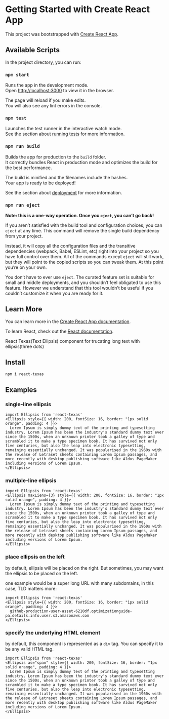 # Getting Started with Create React App

This project was bootstrapped with [Create React App](https://github.com/facebook/create-react-app).

## Available Scripts

In the project directory, you can run:

### `npm start`

Runs the app in the development mode.\
Open [http://localhost:3000](http://localhost:3000) to view it in the browser.

The page will reload if you make edits.\
You will also see any lint errors in the console.

### `npm test`

Launches the test runner in the interactive watch mode.\
See the section about [running tests](https://facebook.github.io/create-react-app/docs/running-tests) for more information.

### `npm run build`

Builds the app for production to the `build` folder.\
It correctly bundles React in production mode and optimizes the build for the best performance.

The build is minified and the filenames include the hashes.\
Your app is ready to be deployed!

See the section about [deployment](https://facebook.github.io/create-react-app/docs/deployment) for more information.

### `npm run eject`

**Note: this is a one-way operation. Once you `eject`, you can’t go back!**

If you aren’t satisfied with the build tool and configuration choices, you can `eject` at any time. This command will remove the single build dependency from your project.

Instead, it will copy all the configuration files and the transitive dependencies (webpack, Babel, ESLint, etc) right into your project so you have full control over them. All of the commands except `eject` will still work, but they will point to the copied scripts so you can tweak them. At this point you’re on your own.

You don’t have to ever use `eject`. The curated feature set is suitable for small and middle deployments, and you shouldn’t feel obligated to use this feature. However we understand that this tool wouldn’t be useful if you couldn’t customize it when you are ready for it.

## Learn More

You can learn more in the [Create React App documentation](https://facebook.github.io/create-react-app/docs/getting-started).

To learn React, check out the [React documentation](https://reactjs.org/).

React Texas(Text Ellipsis) component for trucating long text with ellipsis(three dots)

## Install

```javascript
npm i react-texas
```

## Examples

### single-line ellipsis

```tsx
import Ellipsis from 'react-texas'
<Ellipsis style={{ width: 200, fontSize: 16, border: "1px solid orange", padding: 4 }}>
  Lorem Ipsum is simply dummy text of the printing and typesetting industry. Lorem Ipsum has been the industry's standard dummy text ever since the 1500s, when an unknown printer took a galley of type and scrambled it to make a type specimen book. It has survived not only five centuries, but also the leap into electronic typesetting, remaining essentially unchanged. It was popularised in the 1960s with the release of Letraset sheets containing Lorem Ipsum passages, and more recently with desktop publishing software like Aldus PageMaker including versions of Lorem Ipsum.
</Ellipsis>
```

### multiple-line ellipsis

```tsx
import Ellipsis from 'react-texas'
<Ellipsis maxLiens={3} style={{ width: 200, fontSize: 16, border: "1px solid orange", padding: 4 }}>
  Lorem Ipsum is simply dummy text of the printing and typesetting industry. Lorem Ipsum has been the industry's standard dummy text ever since the 1500s, when an unknown printer took a galley of type and scrambled it to make a type specimen book. It has survived not only five centuries, but also the leap into electronic typesetting, remaining essentially unchanged. It was popularised in the 1960s with the release of Letraset sheets containing Lorem Ipsum passages, and more recently with desktop publishing software like Aldus PageMaker including versions of Lorem Ipsum.
</Ellipsis>
```

### place ellipsis on the left

by default, ellipsis will be placed on the right. But sometimes, you may want the ellipsis to be placed on the left. 

one example would be a super long URL with many subdomains, in this case, TLD matters more:

```tsx
import Ellipsis from 'react-texas'
<Ellipsis style={{ width: 200, fontSize: 16, border: "1px solid orange", padding: 4 }}>
  github-production-user-asset-6210df.optimizationguide-pa.details.info.user.s3.amazonaws.com
</Ellipsis>
```

### specify the underlying HTML element

by default, this component is represented as a `div` tag. You can specify it to be any valid HTML tag.

```tsx
import Ellipsis from 'react-texas'
<Ellipsis as="span" style={{ width: 200, fontSize: 16, border: "1px solid orange", padding: 4 }}>
  Lorem Ipsum is simply dummy text of the printing and typesetting industry. Lorem Ipsum has been the industry's standard dummy text ever since the 1500s, when an unknown printer took a galley of type and scrambled it to make a type specimen book. It has survived not only five centuries, but also the leap into electronic typesetting, remaining essentially unchanged. It was popularised in the 1960s with the release of Letraset sheets containing Lorem Ipsum passages, and more recently with desktop publishing software like Aldus PageMaker including versions of Lorem Ipsum.
</Ellipsis>
```